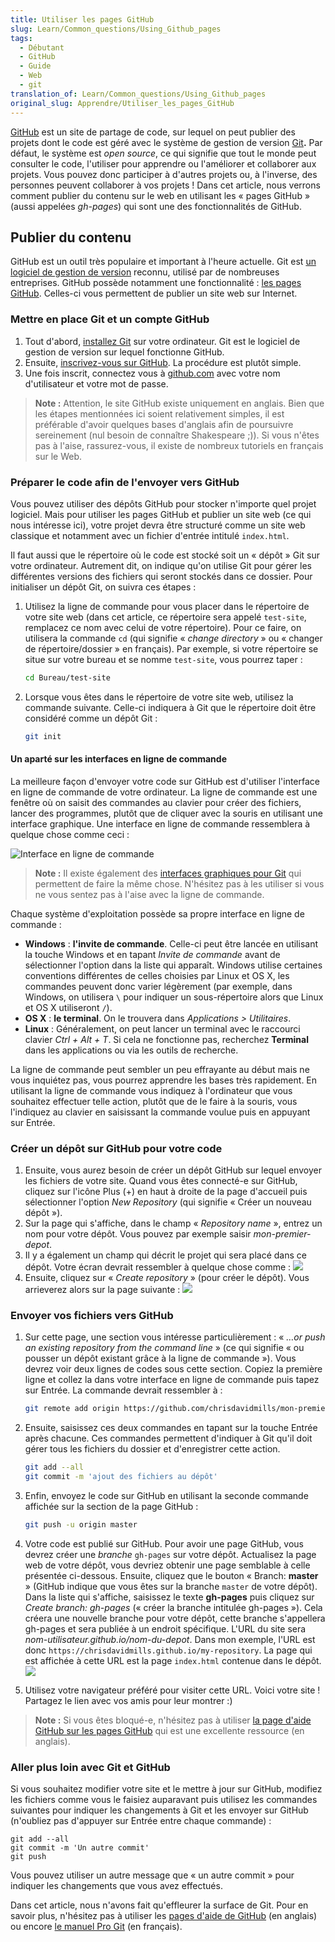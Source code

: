 ```yaml
---
title: Utiliser les pages GitHub
slug: Learn/Common_questions/Using_Github_pages
tags:
  - Débutant
  - GitHub
  - Guide
  - Web
  - git
translation_of: Learn/Common_questions/Using_Github_pages
original_slug: Apprendre/Utiliser_les_pages_GitHub
---
```


[GitHub](https://github.com/) est un site de partage de code, sur lequel on peut publier des projets dont le code est géré avec le système de gestion de version [Git](http://git-scm.com/)**.** Par défaut, le système est _open source_, ce qui signifie que tout le monde peut consulter le code, l'utiliser pour apprendre ou l'améliorer et collaborer aux projets. Vous pouvez donc participer à d'autres projets ou, à l'inverse, des personnes peuvent collaborer à vos projets ! Dans cet article, nous verrons comment publier du contenu sur le web en utilisant les « pages GitHub » (aussi appelées _gh-pages_) qui sont une des fonctionnalités de GitHub.

## Publier du contenu

GitHub est un outil très populaire et important à l'heure actuelle. Git est [un logiciel de gestion de version](http://git-scm.com/book/fr/v1/D%C3%A9marrage-rapide-%C3%80-propos-de-la-gestion-de-version) reconnu, utilisé par de nombreuses entreprises. GitHub possède notamment une fonctionnalité : [les pages GitHub](https://pages.github.com/). Celles-ci vous permettent de publier un site web sur Internet.

### Mettre en place Git et un compte GitHub

1. Tout d'abord, [installez Git](http://git-scm.com/downloads) sur votre ordinateur. Git est le logiciel de gestion de version sur lequel fonctionne GitHub.
2. Ensuite, [inscrivez-vous sur GitHub](https://github.com/join). La procédure est plutôt simple.
3. Une fois inscrit, connectez vous à [github.com](https://github.com) avec votre nom d'utilisateur et votre mot de passe.

> **Note :** Attention, le site GitHub existe uniquement en anglais. Bien que les étapes mentionnées ici soient relativement simples, il est préférable d'avoir quelques bases d'anglais afin de poursuivre sereinement (nul besoin de connaître Shakespeare ;)). Si vous n'êtes pas à l'aise, rassurez-vous, il existe de nombreux tutoriels en français sur le Web.

### Préparer le code afin de l'envoyer vers GitHub

Vous pouvez utiliser des dépôts GitHub pour stocker n'importe quel projet logiciel. Mais pour utiliser les pages GitHub et publier un site web (ce qui nous intéresse ici), votre projet devra être structuré comme un site web classique et notamment avec un fichier d'entrée intitulé `index.html`.

Il faut aussi que le répertoire où le code est stocké soit un « dépôt » Git sur votre ordinateur. Autrement dit, on indique qu'on utilise Git pour gérer les différentes versions des fichiers qui seront stockés dans ce dossier. Pour initialiser un dépôt Git, on suivra ces étapes :

1. Utilisez la ligne de commande pour vous placer dans le répertoire de votre site web (dans cet article, ce répertoire sera appelé `test-site`, remplacez ce nom avec celui de votre répertoire). Pour ce faire, on utilisera la commande `cd` (qui signifie « _change directory_ » ou « changer de répertoire/dossier » en français). Par exemple, si votre répertoire se situe sur votre bureau et se nomme `test-site`, vous pourrez taper :

    ```bash
    cd Bureau/test-site
    ```

2. Lorsque vous êtes dans le répertoire de votre site web, utilisez la commande suivante. Celle-ci indiquera à Git que le répertoire doit être considéré comme un dépôt Git :

    ```bash
    git init
    ```

#### Un aparté sur les interfaces en ligne de commande

La meilleure façon d'envoyer votre code sur GitHub est d'utiliser l'interface en ligne de commande de votre ordinateur. La ligne de commande est une fenêtre où on saisit des commandes au clavier pour créer des fichiers, lancer des programmes, plutôt que de cliquer avec la souris en utilisant une interface graphique. Une interface en ligne de commande ressemblera à quelque chose comme ceci :

![Interface en ligne de commande](commande.png)

> **Note :** Il existe également des [interfaces graphiques pour Git](http://git-scm.com/downloads/guis) qui permettent de faire la même chose. N'hésitez pas à les utiliser si vous ne vous sentez pas à l'aise avec la ligne de commande.

Chaque système d'exploitation possède sa propre interface en ligne de commande  :

- **Windows** : **l'invite de commande**. Celle-ci peut être lancée en utilisant la touche Windows et en tapant _Invite de commande_ avant de sélectionner l'option dans la liste qui apparaît. Windows utilise certaines conventions différentes de celles choisies par Linux et OS X, les commandes peuvent donc varier légèrement (par exemple, dans Windows, on utilisera `\` pour indiquer un sous-répertoire alors que Linux et OS X utiliseront `/`).
- **OS X** : **le terminal**. On le trouvera dans _Applications > Utilitaires_.
- **Linux** : Généralement, on peut lancer un terminal avec le raccourci clavier _Ctrl + Alt + T_. Si cela ne fonctionne pas, recherchez **Terminal** dans les applications ou via les outils de recherche.

La ligne de commande peut sembler un peu effrayante au début mais ne vous inquiétez pas, vous pourrez apprendre les bases très rapidement. En utilisant la ligne de commande vous indiquez à l'ordinateur que vous souhaitez effectuer telle action, plutôt que de le faire à la souris, vous l'indiquez au clavier en saisissant la commande voulue puis en appuyant sur Entrée.

### Créer un dépôt sur GitHub pour votre code

1. Ensuite, vous aurez besoin de créer un dépôt GitHub sur lequel envoyer les fichiers de votre site. Quand vous êtes connecté-e sur GitHub, cliquez sur l'icône Plus (+) en haut à droite de la page d'accueil puis sélectionner l'option _New Repository_ (qui signifie « Créer un nouveau dépôt »).
2. Sur la page qui s'affiche, dans le champ « _Repository name_ », entrez un nom pour votre dépôt. Vous pouvez par exemple saisir _mon-premier-depot_.
3. Il y a également un champ qui décrit le projet qui sera placé dans ce dépôt. Votre écran devrait ressembler à quelque chose comme :
    ![](create-new-repo.png)
4. Ensuite, cliquez sur « _Create repository_ » (pour créer le dépôt). Vous arrieverez alors sur la page suivante :
    ![](github-repo.png)

### Envoyer vos fichiers vers GitHub

1. Sur cette page, une section vous intéresse particulièrement : « _…or push an existing repository from the command line_ » (ce qui signifie « ou pousser un dépôt existant grâce à la ligne de commande »). Vous devrez voir deux lignes de codes sous cette section. Copiez la première ligne et collez la dans votre interface en ligne de commande puis tapez sur Entrée. La commande devrait ressembler à :

    ```bash
    git remote add origin https://github.com/chrisdavidmills/mon-premier-depot.git
    ```

2. Ensuite, saisissez ces deux commandes en tapant sur la touche Entrée après chacune. Ces commandes permettent d'indiquer à Git qu'il doit gérer tous les fichiers du dossier et d'enregistrer cette action.

    ```bash
    git add --all
    git commit -m 'ajout des fichiers au dépôt'
    ```

3. Enfin, envoyez le code sur GitHub en utilisant la seconde commande affichée sur la section de la page GitHub :

    ```bash
    git push -u origin master
    ```

4. Votre code est publié sur GitHub. Pour avoir une page GitHub, vous devrez créer une _branche_ `gh-pages` sur votre dépôt. Actualisez la page web de votre dépôt, vous devriez obtenir une page semblable à celle présentée ci-dessous. Ensuite, cliquez que le bouton « Branch: **master** » (GitHub indique que vous êtes sur la branche `master` de votre dépôt). Dans la liste qui s'affiche, saisissez le texte **gh-pages** puis cliquez sur _Create branch: gh-pages_ (« créer la branche intitulée gh-pages »). Cela créera une nouvelle branche pour votre dépôt, cette branche s'appellera gh-pages et sera publiée à un endroit spécifique. L'URL du site sera _nom-utilisateur.github.io/nom-du-depot_. Dans mon exemple, l'URL est donc `https://chrisdavidmills.github.io/my-repository`. La page qui est affichée à cette URL est la page `index.html` contenue dans le dépôt.
    ![](repo-site.png)
5. Utilisez votre navigateur préféré pour visiter cette URL. Voici votre site ! Partagez le lien avec vos amis pour leur montrer :)

> **Note :** Si vous êtes bloqué-e, n'hésitez pas à utiliser [la page d'aide GitHub sur les pages GitHub](https://pages.github.com/) qui est une excellente ressource (en anglais).

### Aller plus loin avec Git et GitHub

Si vous souhaitez modifier votre site et le mettre à jour sur GitHub, modifiez les fichiers comme vous le faisiez auparavant puis utilisez les commandes suivantes pour indiquer les changements à Git et les envoyer sur GitHub (n'oubliez pas d'appuyer sur Entrée entre chaque commande) :

```
git add --all
git commit -m 'Un autre commit'
git push
```

Vous pouvez utiliser un autre message que « un autre commit »  pour indiquer les changements que vous avez effectués.

Dans cet article, nous n'avons fait qu'effleurer la surface de Git. Pour en savoir plus, n'hésitez pas à utiliser les [pages d'aide de GitHub](https://help.github.com/index.html) (en anglais) ou encore [le manuel Pro Git](http://git-scm.com/book/fr/v1) (en français).
